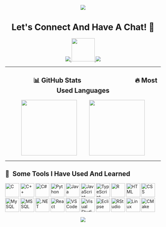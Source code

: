 <p align="center">
  <img src="https://capsule-render.vercel.app/api?type=waving&color=gradient&text=Hello!&height=100&section=header"/>
</p>

<h1 align="center">
  Let's Connect And Have A Chat! 💬
</h1>

<p align="center">
  <a href="https://instagram.com/kullaniciadiniz">
    <img src="https://github.com/user-attachments/assets/c8017274-5b7f-4f52-a6a4-e6932b6b89af/>
  </a>
  <a href="mailto:kullanicimaili@gmail.com">
    <img height="75" width="75" src="https://github.com/user-attachments/assets/d97ead56-7eab-4718-9ed6-0b4dc59a19bc/>
  </a>
  <a href="https://linkedin.com/in/kullaniciadiniz">
    <img src="https://github.com/user-attachments/assets/10b2dc80-137e-4e14-8768-7f9c52a335c3" />
  </a>
</p>

---

<h2 align="center">&nbsp;&nbsp;&nbsp;&nbsp;&nbsp;&nbsp;&nbsp;&nbsp;&nbsp;&nbsp;&nbsp;&nbsp;&nbsp;&nbsp;&nbsp;&nbsp;📊 GitHub Stats&nbsp;&nbsp;&nbsp;&nbsp;&nbsp;&nbsp;&nbsp;&nbsp;&nbsp;&nbsp;&nbsp;&nbsp;&nbsp;&nbsp;&nbsp;&nbsp;&nbsp;&nbsp;&nbsp;&nbsp;&nbsp;&nbsp;&nbsp;&nbsp;&nbsp;&nbsp;&nbsp;&nbsp;&nbsp;&nbsp;&nbsp;&nbsp;&nbsp;&nbsp;&nbsp;🔥 Most Used Languages</h2>


<p align="center">
  <img height="180em" src="https://github-readme-stats.vercel.app/api?username=hamzaerengencalioglu&show_icons=true&theme=radical" style="margin-right: 20px;"/>
  &nbsp;&nbsp;&nbsp;
  <img height="180em" src="https://github-readme-stats.vercel.app/api/top-langs/?username=hamzaerengencalioglu&layout=compact&theme=radical"/>
</p>

---

<h2>🚀 &nbsp;Some Tools I Have Used And Learned</h2>
<p align="left">

  <!-- Languages -->
  <img src="https://cdn.jsdelivr.net/gh/devicons/devicon/icons/c/c-original.svg" alt="C" width="45" height="45"/>
  <img src="https://cdn.jsdelivr.net/gh/devicons/devicon/icons/cplusplus/cplusplus-original.svg" alt="C++" width="45" height="45"/>
  <img src="https://cdn.jsdelivr.net/gh/devicons/devicon/icons/csharp/csharp-original.svg" alt="C#" width="45" height="45"/>
  <img src="https://cdn.jsdelivr.net/gh/devicons/devicon/icons/python/python-original.svg" alt="Python" width="45" height="45"/>
  <img src="https://cdn.jsdelivr.net/gh/devicons/devicon/icons/java/java-original.svg" alt="Java" width="45" height="45"/>
  <img src="https://cdn.jsdelivr.net/gh/devicons/devicon/icons/javascript/javascript-original.svg" alt="JavaScript" width="45" height="45"/>
  <img src="https://cdn.jsdelivr.net/gh/devicons/devicon/icons/typescript/typescript-original.svg" alt="TypeScript" width="45" height="45"/>
  <img src="https://cdn.jsdelivr.net/gh/devicons/devicon/icons/r/r-original.svg" alt="R" width="45" height="45"/>
  <img src="https://cdn.jsdelivr.net/gh/devicons/devicon/icons/html5/html5-original.svg" alt="HTML" width="45" height="45"/>
  <img src="https://cdn.jsdelivr.net/gh/devicons/devicon/icons/css3/css3-original.svg" alt="CSS" width="45" height="45"/>

  <!-- Databases -->
  <img src="https://cdn.jsdelivr.net/gh/devicons/devicon/icons/mysql/mysql-original-wordmark.svg" alt="MySQL" width="45" height="45"/>
  <img src="https://cdn.jsdelivr.net/gh/devicons/devicon/icons/microsoftsqlserver/microsoftsqlserver-plain-wordmark.svg" alt="MSSQL" width="45" height="45"/>

  <!-- Frameworks / Runtime -->
  <img src="https://cdn.jsdelivr.net/gh/devicons/devicon/icons/dot-net/dot-net-original.svg" alt=".NET" width="45" height="45"/>
  <img src="https://cdn.jsdelivr.net/gh/devicons/devicon/icons/react/react-original.svg" alt="React" width="45" height="45"/>

  <!-- Tools / Environments -->
  <img src="https://cdn.jsdelivr.net/gh/devicons/devicon/icons/vscode/vscode-original.svg" alt="VSCode" width="45" height="45"/>
  <img src="https://cdn.jsdelivr.net/gh/devicons/devicon/icons/visualstudio/visualstudio-plain.svg" alt="Visual Studio" width="45" height="45"/>
  <img src="https://cdn.jsdelivr.net/gh/devicons/devicon/icons/eclipse/eclipse-original.svg" alt="Eclipse" width="45" height="45"/>
  <img src="https://cdn.jsdelivr.net/gh/devicons/devicon/icons/rstudio/rstudio-original.svg" alt="RStudio" width="45" height="45"/>
  <img src="https://cdn.jsdelivr.net/gh/devicons/devicon/icons/linux/linux-original.svg" alt="Linux" width="45" height="45"/>
  <img src="https://cdn.jsdelivr.net/gh/devicons/devicon/icons/cmake/cmake-original.svg" alt="CMake" width="45" height="45"/>
</p>

<p align="center">
  <img src="https://capsule-render.vercel.app/api?type=waving&color=gradient&height=100&section=footer"/>
</p>
